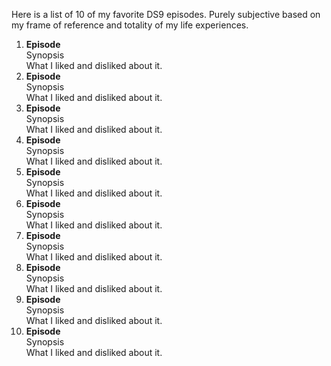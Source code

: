 Here is a list of 10 of my favorite DS9 episodes.
Purely subjective based on my frame of reference and totality of my life experiences.
1. **Episode** <br>
Synopsis <br>
What I liked and disliked about it.
2. **Episode** <br>
Synopsis <br>
What I liked and disliked about it.
3. **Episode** <br>
Synopsis <br>
What I liked and disliked about it.
4. **Episode** <br>
Synopsis <br>
What I liked and disliked about it.
5. **Episode** <br>
Synopsis <br>
What I liked and disliked about it.
6. **Episode** <br>
Synopsis <br>
What I liked and disliked about it.
7. **Episode** <br>
Synopsis <br>
What I liked and disliked about it.
8. **Episode** <br>
Synopsis <br>
What I liked and disliked about it.
9. **Episode** <br>
Synopsis <br>
What I liked and disliked about it.
10. **Episode** <br>
Synopsis <br>
What I liked and disliked about it.

